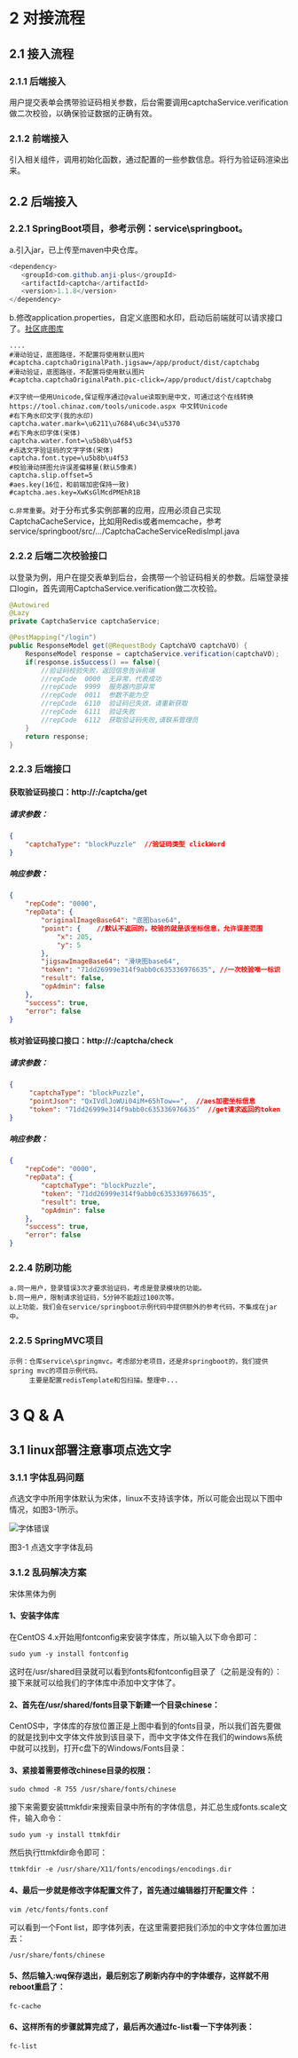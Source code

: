 # 2 对接流程
## 2.1 接入流程
### 2.1.1 后端接入
 用户提交表单会携带验证码相关参数，后台需要调用captchaService.verification做二次校验，以确保验证数据的正确有效。
### 2.1.2 前端接入
 引入相关组件，调用初始化函数，通过配置的一些参数信息。将行为验证码渲染出来。
## 2.2 后端接入
### 2.2.1 SpringBoot项目，参考示例：service\springboot。
a.引入jar，已上传至maven中央仓库。
```java
<dependency>
   <groupId>com.github.anji-plus</groupId>
   <artifactId>captcha</artifactId>
   <version>1.1.8</version>
</dependency>
```
b.修改application.properties，自定义底图和水印，启动后前端就可以请求接口了。[社区底图库](https://gitee.com/anji-plus/AJ-Captcha-Images)
```properties
....
#滑动验证，底图路径，不配置将使用默认图片
#captcha.captchaOriginalPath.jigsaw=/app/product/dist/captchabg
#滑动验证，底图路径，不配置将使用默认图片
#captcha.captchaOriginalPath.pic-click=/app/product/dist/captchabg

#汉字统一使用Unicode,保证程序通过@value读取到是中文，可通过这个在线转换 https://tool.chinaz.com/tools/unicode.aspx 中文转Unicode
#右下角水印文字(我的水印)
captcha.water.mark=\u6211\u7684\u6c34\u5370
#右下角水印字体(宋体)
captcha.water.font=\u5b8b\u4f53
#点选文字验证码的文字字体(宋体)
captcha.font.type=\u5b8b\u4f53
#校验滑动拼图允许误差偏移量(默认5像素)
captcha.slip.offset=5
#aes.key(16位，和前端加密保持一致)
#captcha.aes.key=XwKsGlMcdPMEhR1B
```
c.`非常重要`。对于分布式多实例部署的应用，应用必须自己实现CaptchaCacheService，比如用Redis或者memcache，参考service/springboot/src/.../CaptchaCacheServiceRedisImpl.java<br>

### 2.2.2 后端二次校验接口
以登录为例，用户在提交表单到后台，会携带一个验证码相关的参数。后端登录接口login，首先调用CaptchaService.verification做二次校验。
```java
@Autowired
@Lazy
private CaptchaService captchaService;

@PostMapping("/login")
public ResponseModel get(@RequestBody CaptchaVO captchaVO) {
    ResponseModel response = captchaService.verification(captchaVO);
    if(response.isSuccess() == false){
        //验证码校验失败，返回信息告诉前端
        //repCode  0000  无异常，代表成功
        //repCode  9999  服务器内部异常
        //repCode  0011  参数不能为空
        //repCode  6110  验证码已失效，请重新获取
        //repCode  6111  验证失败
        //repCode  6112  获取验证码失败,请联系管理员
    }
    return response;
}
```
### 2.2.3 后端接口
#### 获取验证码接口：http://*:*/captcha/get
##### 请求参数：
```json
{
	"captchaType": "blockPuzzle"  //验证码类型 clickWord
}
```
##### 响应参数：
```json
{
    "repCode": "0000",
    "repData": {
        "originalImageBase64": "底图base64",
        "point": {    //默认不返回的，校验的就是该坐标信息，允许误差范围
            "x": 205,
            "y": 5
        },
        "jigsawImageBase64": "滑块图base64",
        "token": "71dd26999e314f9abb0c635336976635", //一次校验唯一标识
        "result": false,
        "opAdmin": false
    },
    "success": true,
    "error": false
}
```
#### 核对验证码接口接口：http://*:*/captcha/check
##### 请求参数：
```json
{
	 "captchaType": "blockPuzzle",
	 "pointJson": "QxIVdlJoWUi04iM+65hTow==",  //aes加密坐标信息
	 "token": "71dd26999e314f9abb0c635336976635"  //get请求返回的token
}
```
##### 响应参数：
```json
{
    "repCode": "0000",
    "repData": {
        "captchaType": "blockPuzzle",
        "token": "71dd26999e314f9abb0c635336976635",
        "result": true,
        "opAdmin": false
    },
    "success": true,
    "error": false
}
```

### 2.2.4 防刷功能
    a.同一用户，登录错误3次才要求验证码，考虑是登录模块的功能。
    b.同一用户，限制请求验证码，5分钟不能超过100次等。
    以上功能，我们会在service/springboot示例代码中提供额外的参考代码，不集成在jar中。
### 2.2.5 SpringMVC项目
```
示例：仓库service\springmvc。考虑部分老项目，还是非springboot的，我们提供spring mvc的项目示例代码。
     主要是配置redisTemplate和包扫描。整理中...
```

# 3  Q & A
## 3.1 linux部署注意事项点选文字
### 3.1.1 字体乱码问题
点选文字中所用字体默认为宋体，linux不支持该字体，所以可能会出现以下图中情况，如图3-1所示。

![字体错误](https://captcha.anji-plus.com/static/font-error.png "字体错误")
 
图3-1  点选文字字体乱码
### 3.1.2 乱码解决方案
宋体黑体为例
#### 1、安装字体库
在CentOS 4.x开始用fontconfig来安装字体库，所以输入以下命令即可：
```shell
sudo yum -y install fontconfig
```
这时在/usr/shared目录就可以看到fonts和fontconfig目录了（之前是没有的）：
接下来就可以给我们的字体库中添加中文字体了。
#### 2、首先在/usr/shared/fonts目录下新建一个目录chinese：
CentOS中，字体库的存放位置正是上图中看到的fonts目录，所以我们首先要做的就是找到中文字体文件放到该目录下，而中文字体文件在我们的windows系统中就可以找到，打开c盘下的Windows/Fonts目录：
#### 3、紧接着需要修改chinese目录的权限：
```shell
sudo chmod -R 755 /usr/share/fonts/chinese
```
接下来需要安装ttmkfdir来搜索目录中所有的字体信息，并汇总生成fonts.scale文件，输入命令：
```shell
sudo yum -y install ttmkfdir
```
然后执行ttmkfdir命令即可：
```shell
ttmkfdir -e /usr/share/X11/fonts/encodings/encodings.dir
```
#### 4、最后一步就是修改字体配置文件了，首先通过编辑器打开配置文件 ：
```shell
vim /etc/fonts/fonts.conf
```
可以看到一个Font list，即字体列表，在这里需要把我们添加的中文字体位置加进去：
```shell
/usr/share/fonts/chinese
```
#### 5、然后输入:wq保存退出，最后别忘了刷新内存中的字体缓存，这样就不用reboot重启了：
```shell
fc-cache
```
#### 6、这样所有的步骤就算完成了，最后再次通过fc-list看一下字体列表：
```shell
fc-list
```